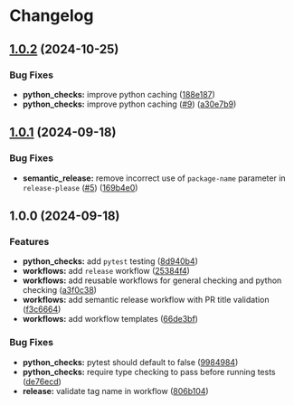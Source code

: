 # Changelog

## [1.0.2](https://github.com/cape-ph/.github/compare/v1.0.1...v1.0.2) (2024-10-25)


### Bug Fixes

* **python_checks:** improve python caching ([188e187](https://github.com/cape-ph/.github/commit/188e187ab25f959a7f353d33bfa29e730581e349))
* **python_checks:** improve python caching ([#9](https://github.com/cape-ph/.github/issues/9)) ([a30e7b9](https://github.com/cape-ph/.github/commit/a30e7b99a7b77fe89f50394a0d40d4d1b47e0bf6))

## [1.0.1](https://github.com/cape-ph/.github/compare/v1.0.0...v1.0.1) (2024-09-18)


### Bug Fixes

* **semantic_release:** remove incorrect use of `package-name` parameter in `release-please` ([#5](https://github.com/cape-ph/.github/issues/5)) ([169b4e0](https://github.com/cape-ph/.github/commit/169b4e0ffec225cb59ceafaa1d263be25f4486c0))

## 1.0.0 (2024-09-18)


### Features

* **python_checks:** add `pytest` testing ([8d940b4](https://github.com/cape-ph/.github/commit/8d940b46931488967012cb69c4ddece589c5c6cc))
* **workflows:** add `release` workflow ([25384f4](https://github.com/cape-ph/.github/commit/25384f493e04c176fedf3047fd6a9da9fe7de73f))
* **workflows:** add reusable workflows for general checking and python checking ([a3f0c38](https://github.com/cape-ph/.github/commit/a3f0c3851722e0edd3d8f637fa3b070fd3651300))
* **workflows:** add semantic release workflow with PR title validation ([f3c6664](https://github.com/cape-ph/.github/commit/f3c666437732a97d8f16fe2d0274791038779692))
* **workflows:** add workflow templates ([66de3bf](https://github.com/cape-ph/.github/commit/66de3bfa304410f75318d5cb1fcc3503c52d0a40))


### Bug Fixes

* **python_checks:** pytest should default to false ([9984984](https://github.com/cape-ph/.github/commit/9984984728c42b2d2b57c491bc6d5a5bc64d323a))
* **python_checks:** require type checking to pass before running tests ([de76ecd](https://github.com/cape-ph/.github/commit/de76ecd97d1ce4eaae86feba7d79782e728ca124))
* **release:** validate tag name in workflow ([806b104](https://github.com/cape-ph/.github/commit/806b1047291d5e48447dedb17c086b862923fd81))
